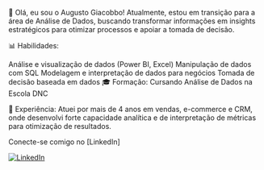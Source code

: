 👋 Olá, eu sou o Augusto Giacobbo!
Atualmente, estou em transição para a área de Análise de Dados, buscando transformar informações em insights estratégicos para otimizar processos e apoiar a tomada de decisão.

📊 Habilidades:

Análise e visualização de dados (Power BI, Excel)
Manipulação de dados com SQL
Modelagem e interpretação de dados para negócios
Tomada de decisão baseada em dados
🎓 Formação:
Cursando Análise de Dados na Escola DNC

💼 Experiência:
Atuei por mais de 4 anos em vendas, e-commerce e CRM, onde desenvolvi forte capacidade analítica e de interpretação de métricas para otimização de resultados.

Conecte-se comigo no [LinkedIn]

[![LinkedIn](https://img.shields.io/badge/LinkedIn-000?style=for-the-badge&logo=linkedin&logoColor=blue)](https://www.linkedin.com/in/augusto-giacobbo-4148a821b/)
